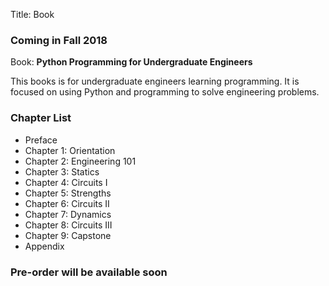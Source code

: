 Title: Book

### Coming in Fall 2018

Book: **Python Programming for Undergraduate Engineers**

This books is for undergraduate engineers learning programming. It is focused on using Python and programming to solve engineering problems.

### Chapter List

* Preface
* Chapter 1: Orientation
* Chapter 2: Engineering 101
* Chapter 3: Statics
* Chapter 4: Circuits I
* Chapter 5: Strengths
* Chapter 6: Circuits II
* Chapter 7: Dynamics
* Chapter 8: Circuits III
* Chapter 9: Capstone
* Appendix

### Pre-order will be available soon
